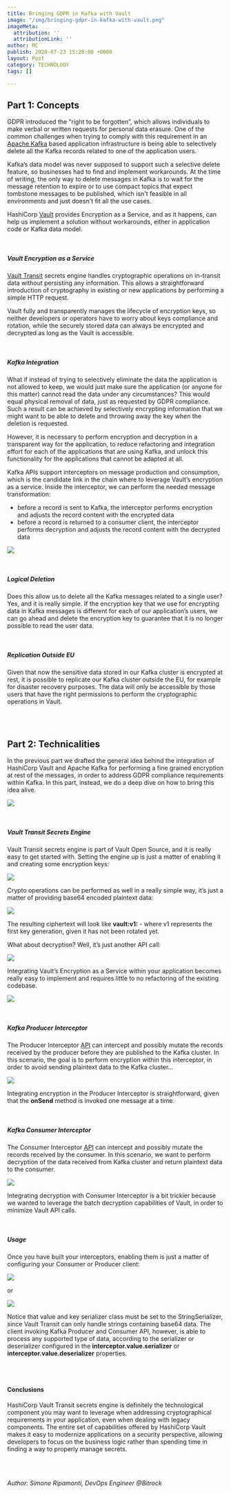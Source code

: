 ```yaml
---
title: Bringing GDPR in Kafka with Vault
image: "/img/bringing-gdpr-in-kafka-with-vault.png"
imageMeta:
  attribution: ''
  attributionLink: ''
author: MC
publish: 2020-07-23 15:20:00 +0000
layout: Post
category: TECHNOLOGY
tags: []

---
```

## Part 1: Concepts

GDPR introduced the “right to be forgotten”, which allows individuals to make verbal or written requests for personal data erasure. One of the common challenges when trying to comply with this requirement in an [Apache Kafka](https://kafka.apache.org/) based application infrastructure is being able to selectively delete all the Kafka records related to one of the application users.

Kafka’s data model was never supposed to support such a selective delete feature, so businesses had to find and implement workarounds. At the time of writing, the only way to delete messages in Kafka is to wait for the message retention to expire or to use compact topics that expect tombstone messages to be published, which isn't feasible in all environments and just doesn't fit all the use cases.

HashiCorp [Vault](https://www.vaultproject.io/) provides Encryption as a Service, and as it happens, can help us implement a solution without workarounds, either in application code or Kafka data model.

<br/>

##### Vault Encryption as a Service

[Vault Transit](https://www.vaultproject.io/docs/secrets/transit) secrets engine handles cryptographic operations on in-transit data without persisting any information. This allows a straightforward introduction of cryptography in existing or new applications by performing a simple HTTP request.

Vault fully and transparently manages the lifecycle of encryption keys, so neither developers or operators have to worry about keys compliance and rotation, while the securely stored data can always be encrypted and decrypted as long as the Vault is accessible.

<br/>

##### Kafka Integration

What if instead of trying to selectively eliminate the data the application is not allowed to keep, we would just make sure the application (or anyone for this matter) cannot read the data under any circumstances? This would equal physical removal of data, just as requested by GDPR compliance. Such a result can be achieved by selectively encrypting information that we might want to be able to delete and throwing away the key when the deletion is requested.

However, it is necessary to perform encryption and decryption in a transparent way for the application, to reduce refactoring and integration effort for each of the applications that are using Kafka, and unlock this functionality for the applications that cannot be adapted at all.

Kafka APIs support interceptors on message production and consumption, which is the candidate link in the chain where to leverage Vault’s encryption as a service. Inside the interceptor, we can perform the needed message transformation:

* before a record is sent to Kafka, the interceptor performs encryption and adjusts the record content with the encrypted data
* before a record is returned to a consumer client, the interceptor performs decryption and adjusts the record content with the decrypted data

![](/img/schermata-2020-07-23-alle-15-14-36.png)

<br/>

##### Logical Deletion

Does this allow us to delete all the Kafka messages related to a single user? Yes, and it is really simple. If the encryption key that we use for encrypting data in Kafka messages is different for each of our application’s users, we can go ahead and delete the encryption key to guarantee that it is no longer possible to read the user data.

<br/>

##### Replication Outside EU

Given that now the sensitive data stored in our Kafka cluster is encrypted at rest, it is possible to replicate our Kafka cluster outside the EU, for example for disaster recovery purposes. The data will only be accessible by those users that have the right permissions to perform the cryptographic operations in Vault.

<br/><br/>

## Part 2: Technicalities

In the previous part we drafted the general idea behind the integration of HashiCorp Vault and Apache Kafka for performing a fine grained encryption at rest of the messages, in order to address GDPR compliance requirements within Kafka. In this part, instead, we do a deep dive on how to bring this idea alive.

![](/img/schermata-2020-07-23-alle-15-14-36.png)

<br/>

##### Vault Transit Secrets Engine

Vault Transit secrets engine is part of Vault Open Source, and it is really easy to get started with. Setting the engine up is just a matter of enabling it and creating some encryption keys:

![](/img/d3.png)

Crypto operations can be performed as well in a really simple way, it’s just a matter of providing base64 encoded plaintext data:

![](/img/d4.png)

The resulting ciphertext will look like **vault:v1:<encrypted-data>** - where v1 represents the first key generation, given it has not been rotated yet.

What about decryption? Well, it’s just another API call:

![](/img/d5.png)

Integrating Vault’s Encryption as a Service within your application becomes really easy to implement and requires little to no refactoring of the existing codebase.

![](/img/d6.png)

<br/>

##### Kafka Producer Interceptor

The Producer Interceptor [API](https://kafka.apache.org/25/javadoc/org/apache/kafka/clients/producer/ProducerInterceptor.html) can intercept and possibly mutate the records received by the producer before they are published to the Kafka cluster. In this scenario, the goal is to perform encryption within this interceptor, in order to avoid sending plaintext data to the Kafka cluster...

![](/img/d7.png)

Integrating encryption in the Producer Interceptor is straightforward, given that the **onSend** method is invoked one message at a time.

<br/>

##### Kafka Consumer Interceptor

The Consumer Interceptor [API](https://kafka.apache.org/25/javadoc/org/apache/kafka/clients/consumer/ConsumerInterceptor.html) can intercept and possibly mutate the records received by the consumer. In this scenario, we want to perform decryption of the data received from Kafka cluster and return plaintext data to the consumer.

![](/img/d8.png)

Integrating decryption with Consumer Interceptor is a bit trickier because we wanted to leverage the batch decryption capabilities of Vault, in order to minimize Vault API calls.

<br/>

##### Usage

Once you have built your interceptors, enabling them is just a matter of configuring your Consumer or Producer client:

![](/img/d9.png)

or

![](/img/d10.png)

Notice that value and key serializer class must be set to the StringSerializer, since Vault Transit can only handle strings containing base64 data. The client invoking Kafka Producer and Consumer API, however, is able to process any supported type of data, according to the serializer or deserializer configured in the **interceptor.value.serializer** or **interceptor.value.deserializer** properties.

<br/><br/>

#### Conclusions

HashiCorp Vault Transit secrets engine is definitely the technological component you may want to leverage when addressing cryptographical requirements in your application, even when dealing with legacy components. The entire set of capabilities offered by HashiCorp Vault makes it easy to modernize applications on a security perspective, allowing developers to focus on the business logic rather than spending time in finding a way to properly manage secrets.

<br/><br/>

_Author: Simone Ripamonti, DevOps Engineer @Bitrock_